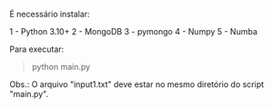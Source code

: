 É necessário instalar:

1 - Python 3.10+
2 - MongoDB
3 - pymongo
4 - Numpy
5 - Numba

Para executar:

> python main.py

Obs.: O arquivo "input1.txt" deve estar no mesmo diretório do script "main.py".